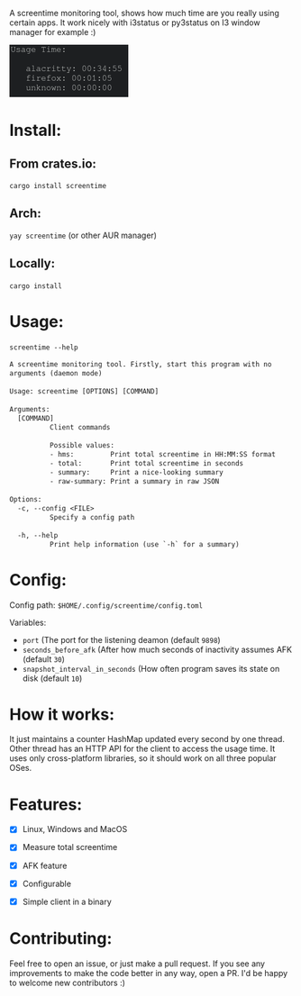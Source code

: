 A screentime monitoring tool, shows how much time are you really using certain apps. It work nicely with i3status or py3status on I3 window manager for example :)

![Screenshot](imgs/summary.png)

# Install:

## From crates.io:

`cargo install screentime`

## Arch:

`yay screentime` (or other AUR manager)

## Locally:

`cargo install`

# Usage:

`screentime --help`

```
A screentime monitoring tool. Firstly, start this program with no arguments (daemon mode)

Usage: screentime [OPTIONS] [COMMAND]

Arguments:
  [COMMAND]
          Client commands

          Possible values:
          - hms:         Print total screentime in HH:MM:SS format
          - total:       Print total screentime in seconds
          - summary:     Print a nice-looking summary
          - raw-summary: Print a summary in raw JSON

Options:
  -c, --config <FILE>
          Specify a config path

  -h, --help
          Print help information (use `-h` for a summary)
```

# Config:

Config path: `$HOME/.config/screentime/config.toml`

Variables:

 - `port` (The port for the listening deamon (default `9898`)
 - `seconds_before_afk` (After how much seconds of inactivity assumes AFK (default `30`)
 - `snapshot_interval_in_seconds` (How often program saves its state on disk (default `10`)

# How it works:

It just maintains a counter HashMap updated every second by one thread. Other thread has an HTTP API for the client to access the usage time. It uses only cross-platform libraries, so it should work on all three popular OSes.


# Features:

- [x] Linux, Windows and MacOS
- [x] Measure total screentime
- [x] AFK feature
- [x] Configurable
- [x] Simple client in a binary


# Contributing:

Feel free to open an issue, or just make a pull request. If you see any improvements to make the code better in any way, open a PR. I'd be happy to welcome new contributors :)
